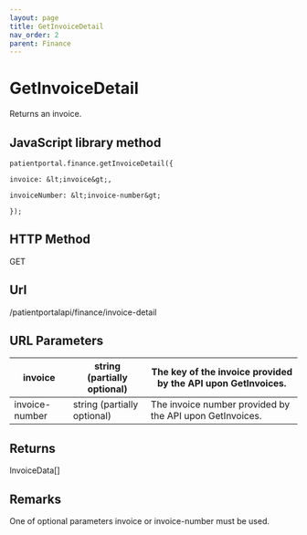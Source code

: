 ```yaml
---
layout: page
title: GetInvoiceDetail
nav_order: 2
parent: Finance
---
```


# GetInvoiceDetailReturns an invoice.## JavaScript library method```patientportal.finance.getInvoiceDetail({invoice: &lt;invoice&gt;,invoiceNumber: &lt;invoice-number&gt;});```## HTTP MethodGET## ****Url****/patientportalapi/finance/invoice-detail## URL Parameters| invoice | string (partially optional) | The key of the invoice provided by the API upon GetInvoices. || --- | --- | --- || invoice-number | string (partially optional) | The invoice number provided by the API upon GetInvoices. |## ReturnsInvoiceData\[\]## RemarksOne of optional parameters invoice or invoice-number must be used.